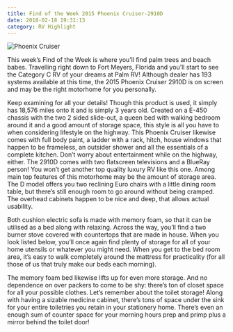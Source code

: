 ```yaml
---
title: Find of the Week 2015 Phoenix Cruiser-2910D
date: 2018-02-18 19:31:13
category: RV Highlight
---
```


![Phoenix Cruiser](https://www.rvgalleries.com/content/images/6.jpg)

This week’s Find of the Week is where you’ll find palm trees and beach babes. Travelling right down to Fort Meyers, Florida and you’ll start to see the Category C RV of your dreams at Palm RV! Although dealer has 193 systems available at this time, the 2015 Phoenix Cruiser 2910D is on screen and may be the right motorhome for you personally. 


Keep examining for all your details! Though this product is used, it simply has 18,576 miles onto it and is simply 3 years old. Created on a E-450 chassis with the two 2 sided slide-out, a queen bed with walking bedroom around it and a good amount of storage space, this style is all you have to when considering lifestyle on the highway. This Phoenix Cruiser likewise comes with full body paint, a ladder with a rack, hitch, house windows that happen to be frameless, an outsider shower and all the essentials of a complete kitchen. Don’t worry about entertainment while on the highway, either. The 2910D comes with two flatscreen televisions and a BlueRay person! You won’t get another top quality luxury RV like this one. Among main top features of this motorhome may be the amount of storage area. The D model offers you two reclining Euro chairs with a little dining room table, but there’s still enough room to go around without being cramped. The overhead cabinets happen to be nice and deep, that allows actual usability. 


Both cushion electric sofa is made with memory foam, so that it can be utilised as a bed along with relaxing. Across the way, you’ll find a two burner stove covered with countertops that are made in house. When you look listed below, you’ll once again find plenty of storage for all of your home utensils or whatever you might need. When you get to the bed room area, it’s easy to walk completely around the mattress for practicality (for all those of us that truly make our beds each morning). 

The memory foam bed likewise lifts up for even more storage. And no dependence on over packers to come to be shy: there’s ton of closet space for all your possible clothes. Let’s remember about the toilet storage! Along with having a sizable medicine cabinet, there’s tons of space under the sink for your entire toiletries you retain in your stationery home. There’s even an enough sum of counter space for your morning hours prep and primp plus a mirror behind the toilet door!